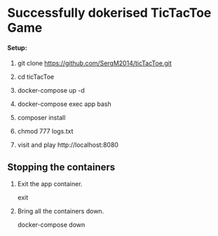 <h1>Successfully dokerised TicTacToe Game</h1>

#### Setup:


1) git clone https://github.com/SergM2014/ticTacToe.git



2) cd ticTacToe

    

3) docker-compose up -d  



4) docker-compose exec app bash

   

5) composer install


  
6) chmod 777 logs.txt

    
   
7) visit and play http://localhost:8080



## Stopping the containers



1) Exit the app container.
   

     exit

    

2) Bring all the containers down.

    

     docker-compose down